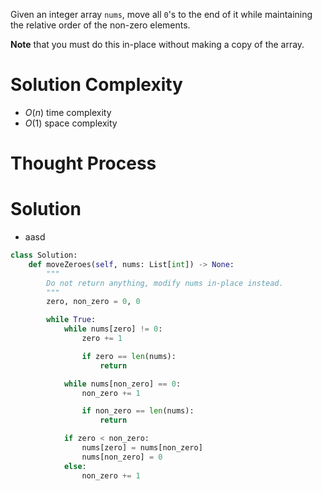 Given an integer array `nums`, move all `0`'s to the end of it while maintaining the relative order of the non-zero elements.

**Note** that you must do this in-place without making a copy of the array.
# Solution Complexity
- $O(n)$ time complexity
- $O(1)$ space complexity
# Thought Process
# Solution
- aasd
```Python
class Solution:
	def moveZeroes(self, nums: List[int]) -> None:
		"""
		Do not return anything, modify nums in-place instead.
		"""
		zero, non_zero = 0, 0

		while True:
			while nums[zero] != 0:
				zero += 1

				if zero == len(nums):
					return

			while nums[non_zero] == 0:
				non_zero += 1

				if non_zero == len(nums):
					return

			if zero < non_zero:
				nums[zero] = nums[non_zero]
				nums[non_zero] = 0
			else:
				non_zero += 1
```